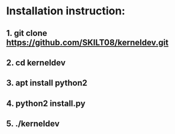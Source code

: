 # Installation instruction:
## 1. git clone https://github.com/SKILT08/kerneldev.git
## 2. cd kerneldev
## 3. apt install python2
## 4. python2 install.py
## 5. ./kerneldev
